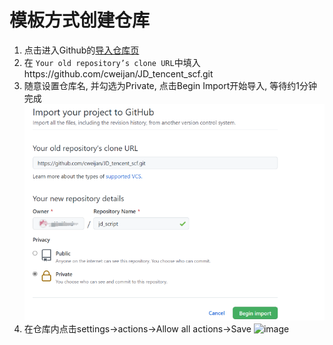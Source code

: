 # 模板方式创建仓库

1. 点击进入Github的[导入仓库页](https://github.com/new/import)
2. 在 `Your old repository’s clone URL`中填入https://github.com/cweijan/JD_tencent_scf.git
3. 随意设置仓库名, 并勾选为Private, 点击Begin Import开始导入, 等待约1分钟完成
![](image/importRepo/1644498569829.png)
4. 在仓库内点击settings->actions->Allow all actions->Save
![image](https://user-images.githubusercontent.com/27798227/153807824-ac7f7949-0ce6-47d5-9942-9c9ecd993362.png)
